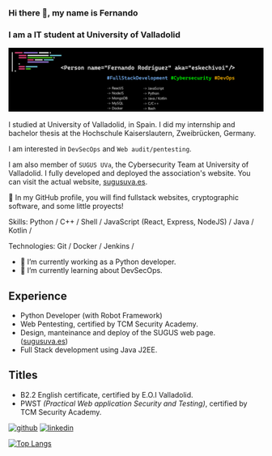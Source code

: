 ### Hi there 👋, my name is Fernando
### I am a  IT student at University of Valladolid
![I am a  IT student at University of Valladolid](./banner.png)

I studied at University of Valladolid, in Spain. I did my internship and bachelor thesis at the Hochschule Kaiserslautern, Zweibrücken, Germany.

I am interested in `DevSecOps` and `Web audit/pentesting`.

I am also member of `SUGUS UVa`, the Cybersecurity Team at University of Valladolid. I fully developed and deployed the association's website. You can visit the actual website, [sugusuva.es](https://sugusuva.es).

:mag_right: In my GitHub profile, you will find fullstack websites, cryptographic software, and some little proyects!

Skills: Python / C++ / Shell / JavaScript (React, Express, NodeJS) / Java / Kotlin /  

Technologies: Git / Docker / Jenkins /

- 🔭 I’m currently working as a Python developer.
- 🌱 I’m currently learning about DevSecOps. 

## Experience

- Python Developer (with Robot Framework)
- Web Pentesting, certified by TCM Security Academy.
- Design, manteinance and deploy of the SUGUS web page. ([sugusuva.es](https://sugusuva.es))
- Full Stack development using Java J2EE.

## Titles

- B2.2 English certificate, certified by E.O.I Valladolid.
- PWST _(Practical Web application Security and Testing)_, certified by TCM Security Academy.

[<img src='https://cdn.jsdelivr.net/npm/simple-icons@3.0.1/icons/github.svg' alt='github' height='40'>](https://github.com/eskechivoi)  [<img src='https://cdn.jsdelivr.net/npm/simple-icons@3.0.1/icons/linkedin.svg' alt='linkedin' height='40'>](https://www.linkedin.com/in/ferrodmar/)  

[![Top Langs](https://github-readme-stats.vercel.app/api/top-langs/?username=eskechivoi&layout=compact&theme=tokyonight)](https://github.com/eskechivoi)
